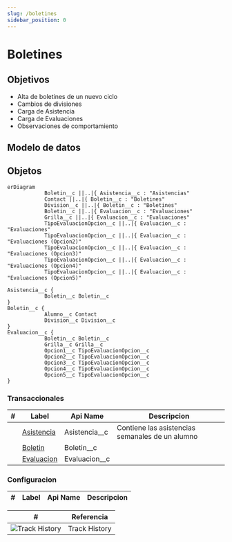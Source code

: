 ```yaml
---
slug: /boletines
sidebar_position: 0
---
```


# Boletines

## Objetivos

- Alta de boletines de un nuevo ciclo
- Cambios de divisiones
- Carga de Asistencia
- Carga de Evaluaciones
- Observaciones de comportamiento

## Modelo de datos

<!-- START autogenerated-objects -->

## Objetos

```mermaid
erDiagram
            Boletin__c ||..|{ Asistencia__c : "Asistencias"
            Contact ||..|{ Boletin__c : "Boletines"
            Division__c ||..|{ Boletin__c : "Boletines"
            Boletin__c ||..|{ Evaluacion__c : "Evaluaciones"
            Grilla__c ||..|{ Evaluacion__c : "Evaluaciones"
            TipoEvaluacionOpcion__c ||..|{ Evaluacion__c : "Evaluaciones"
            TipoEvaluacionOpcion__c ||..|{ Evaluacion__c : "Evaluaciones (Opcion2)"
            TipoEvaluacionOpcion__c ||..|{ Evaluacion__c : "Evaluaciones (Opcion3)"
            TipoEvaluacionOpcion__c ||..|{ Evaluacion__c : "Evaluaciones (Opcion4)"
            TipoEvaluacionOpcion__c ||..|{ Evaluacion__c : "Evaluaciones (Opcion5)"

Asistencia__c {
            Boletin__c Boletin__c
}
Boletin__c {
            Alumno__c Contact
            Division__c Division__c
}
Evaluacion__c {
            Boletin__c Boletin__c
            Grilla__c Grilla__c
            Opcion1__c TipoEvaluacionOpcion__c
            Opcion2__c TipoEvaluacionOpcion__c
            Opcion3__c TipoEvaluacionOpcion__c
            Opcion4__c TipoEvaluacionOpcion__c
            Opcion5__c TipoEvaluacionOpcion__c
}

```

### Transaccionales

| #                         | Label                                             | Api Name        | Descripcion                                     |
| ------------------------- | ------------------------------------------------- | --------------- | ----------------------------------------------- |
| <div class="icons"></div> | [Asistencia](/diccionarios/objects/Asistencia__c) | Asistencia\_\_c | Contiene las asistencias semanales de un alumno |
| <div class="icons"></div> | [Boletin](/diccionarios/objects/Boletin__c)       | Boletin\_\_c    |                                                 |
| <div class="icons"></div> | [Evaluacion](/diccionarios/objects/Evaluacion__c) | Evaluacion\_\_c |                                                 |

### Configuracion

| #   | Label | Api Name | Descripcion |
| --- | ----- | -------- | ----------- |

| #                                                              | Referencia    |
| -------------------------------------------------------------- | ------------- |
| <div class="icons">![Track History](/img/tracker_60.png)</div> | Track History |

<!-- END autogenerated-objects -->
